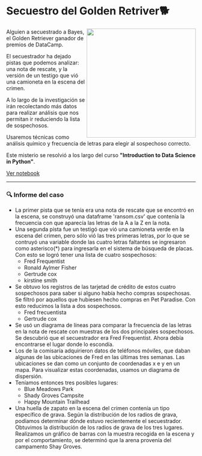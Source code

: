 # Secuestro del Golden Retriver🐕

<img width="290" align="right" src="https://i.pinimg.com/564x/95/35/62/953562d86b263fbf41119ae3b8c90e3d.jpg" />


Alguien a secuestrado a Bayes, el Golden Retriever ganador de premios de DataCamp. 

El secuestrador ha dejado pistas que podemos analizar: una nota de rescate, y la versión de un testigo que vió una camioneta en la escena del crimen. 

A lo largo de la investigación se irán recolectando más datos para realizar análisis que nos permitan ir reduciendo la lista de sospechosos.

Usaremos técnicas como análisis químico y frecuencia de letras para elegir al sospechoso correcto.

Este misterio se resolvió a los largo del curso **"Introduction to Data Science in Python"**.

[Ver notebook](https://github.com/abloominghill/Bayes-kidnapping/blob/ee7a3b01238b77ef64e7f4c064106bdee1340cb2/archivos/Introduction%20to%20Data%20Science%20in%20Python.ipynb)

---

### 🔍 Informe del caso

- La primer pista que se tenía era una nota de rescate que se encontró en la escena, se construyó una dataframe 'ransom.csv' que contenía la frecuencia con que aparecía las letras de la A a la Z en la nota.
- Una segunda pista fue un testigó que vió una camioneta verde en la escena del crimen, pero sólo vió las tres primeras letras, por lo que se contruyó una variable donde las cuatro letras faltantes se ingresaron como asterisco(*) para ingresarla en el sistema de búsqueda de placas. Con esto se logró tener una lista de cuatro sospechosos:
  - Fred Frequentist
  - Ronald Aylmer Fisher
  - Gertrude cox
  - kirstine smith
- Se obtuvo los registros de las tarjetad de crédito de estos cuatro sospechosos para saber si alguno había hecho compras sospechosas. Se filtró por aquellos que hubiesen hecho compras en Pet Paradise. Con esto reducimos la lista a dos sospechosos.
  - Fred frecuentista
  - Gertrude cox
- Se usó un diagrama de líneas para comparar la frecuencia de las letras en la nota de rescate con muestras de los dos principales sospechosos. Se descubrió que el secuestrador era Fred Frequentist. Ahora debía encontrarse el lugar donde lo escondía.
- Los de la comisaría adquirieron datos de teléfonos móviles, que daban algunas de las ubicaciones de Fred en las últimas tres semanas. Las ubicaciones se dan como un conjunto de coordenadas x e y en un mapa. Para visualizar estas coordenadas, usamos un diagrama de dispersión.
- Teníamos entonces tres posibles lugares: 
  - Blue Meadows Park
  - Shady Groves Campsite
  - Happy Mountain Trailhead
- Una huella de zapato en la escena del crimen contenía un tipo específico de grava. Según la distribución de los radios de grava, podíamos determinar dónde estuvo recientemente el secuestrador. Obtuvimos la distribución de los radios de grava de los tres lugares. Realizamos un gráfico de barras con la muestra recogida en la escena y por el comportamiento, se determinó que la arena provenía del campamento Shay Groves.
